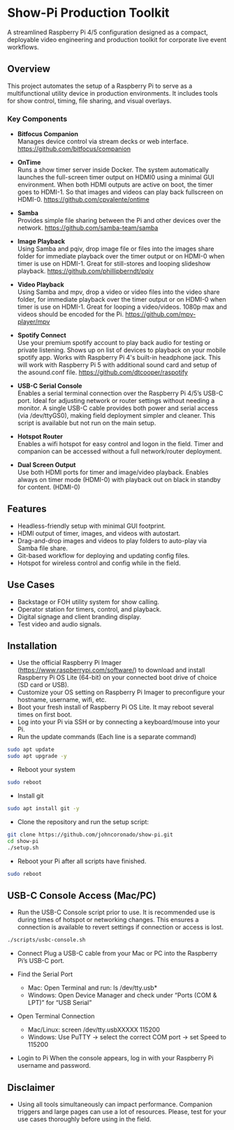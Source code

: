 # Show-Pi Production Toolkit

A streamlined Raspberry Pi 4/5 configuration designed as a compact, deployable video engineering and production toolkit for corporate live event workflows.

## Overview

This project automates the setup of a Raspberry Pi to serve as a multifunctional utility device in production environments. It includes tools for show control, timing, file sharing, and visual overlays.

### Key Components

- **Bitfocus Companion**  
  Manages device control via stream decks or web interface. <https://github.com/bitfocus/companion>

- **OnTime**  
  Runs a show timer server inside Docker. The system automatically launches the full-screen timer output on HDMI0 using a minimal GUI environment. When both HDMI outputs are active on boot, the timer goes to HDMI-1. So that images and videos can play back fullscreen on HDMI-0.  <https://github.com/cpvalente/ontime>

- **Samba**  
  Provides simple file sharing between the Pi and other devices over the network. <https://github.com/samba-team/samba>

- **Image Playback**  
  Using Samba and pqiv, drop image file or files into the images share folder for immediate playback over the timer output or on HDMI-0 when timer is use on HDMI-1. Great for still-stores and looping slideshow playback. <https://github.com/phillipberndt/pqiv>

- **Video Playback**  
  Using Samba and mpv, drop a video or video files into the video share folder, for immediate playback over the timer output or on HDMI-0 when timer is use on HDMI-1. Great for looping a video/videos. 1080p max and videos should be encoded for the Pi. <https://github.com/mpv-player/mpv>

- **Spotify Connect**  
  Use your premium spotify account to play back audio for testing or private listening. Shows up on list of devices to playback on your mobile spotify app. Works with Raspberry Pi 4's built-in headphone jack. This will work with Raspberry Pi 5 with additional sound card and setup of the asound.conf file. <https://github.com/dtcooper/raspotify>

- **USB-C Serial Console**  
  Enables a serial terminal connection over the Raspberry Pi 4/5’s USB-C port. Ideal for adjusting network or router settings without needing a monitor. A single USB-C cable provides both power and serial access (via /dev/ttyGS0), making field deployment simpler and cleaner. This script is available but not run on the main setup.

- **Hotspot Router**  
  Enables a wifi hotspot for easy control and logon in the field. Timer and companion can be accessed without a full network/router deployment.

- **Dual Screen Output**  
  Use both HDMI ports for timer and image/video playback. Enables always on timer mode (HDMI-0) with playback out on black in standby for content. (HDMI-0)

## Features

- Headless-friendly setup with minimal GUI footprint.
- HDMI output of timer, images, and videos with autostart.
- Drag-and-drop images and videos to play folders to auto-play via Samba file share.
- Git-based workflow for deploying and updating config files.
- Hotspot for wireless control and config while in the field.

## Use Cases

- Backstage or FOH utility system for show calling.
- Operator station for timers, control, and playback.
- Digital signage and client branding display.
- Test video and audio signals.

## Installation

- Use the official Raspberry Pi Imager (<https://www.raspberrypi.com/software/>) to download and install Raspberry Pi OS Lite (64-bit) on your connected boot drive of choice (SD card or USB).
- Customize your OS setting on Raspberry Pi Imager to preconfigure your hostname, username, wifi, etc.
- Boot your fresh install of Raspberry Pi OS Lite. It may reboot several times on first boot.
- Log into your Pi via SSH or by connecting a keyboard/mouse into your Pi.
- Run the update commands (Each line is a separate command)

```bash
sudo apt update
sudo apt upgrade -y
```

- Reboot your system

```bash
sudo reboot
```

- Install git

```bash
sudo apt install git -y
```

- Clone the repository and run the setup script:

```bash
git clone https://github.com/johncoronado/show-pi.git
cd show-pi
./setup.sh
```

- Reboot your Pi after all scripts have finished.

```bash
sudo reboot
```

## USB-C Console Access (Mac/PC)

- Run the USB-C Console script prior to use. It is recommended use is during times of hotspot or networking changes. This ensures a connection is available to revert settings if connection or access is lost.

```bash
./scripts/usbc-console.sh
```

- Connect
   Plug a USB-C cable from your Mac or PC into the Raspberry Pi’s USB-C port.

- Find the Serial Port
  - Mac: Open Terminal and run:
     ls /dev/tty.usb*
  - Windows: Open Device Manager and check under “Ports (COM & LPT)” for “USB Serial”

- Open Terminal Connection
  - Mac/Linux:
     screen /dev/tty.usbXXXXX 115200
  - Windows:
     Use PuTTY → select the correct COM port → set Speed to 115200

- Login to Pi
   When the console appears, log in with your Raspberry Pi username and password.

## Disclaimer

- Using all tools simultaneously can impact performance. Companion triggers and large pages can use a lot of resources. Please, test for your use cases thoroughly before using in the field.
